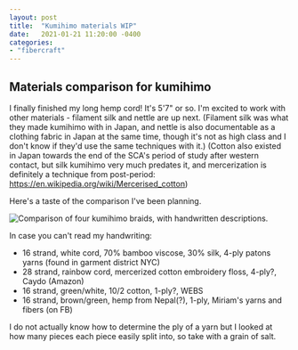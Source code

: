 ```yaml
---
layout: post
title:  "Kumihimo materials WIP"
date:   2021-01-21 11:20:00 -0400
categories: 
- "fibercraft"
---
```


## Materials comparison for kumihimo

I finally finished my long hemp cord! It's 5'7" or so. I'm excited to work with other materials - filament silk and nettle are up next. 
(Filament silk was what they made kumihimo with in Japan, and nettle is also documentable as a clothing fabric in Japan at the same time, though it's not as high class and I don't know if they'd use the same techniques with it.)
(Cotton also existed in Japan towards the end of the SCA's period of study after western contact, but silk kumihimo very much predates it, and mercerization is definitely a technique from post-period: https://en.wikipedia.org/wiki/Mercerised_cotton)

Here's a taste of the comparison I've been planning.

![Comparison of four kumihimo braids, with handwritten descriptions.]({{site.url}}{{site.baseurl}}/images/kumihimo%20materials%202021-01.jpg "Four completed and bundled kumihimo braids of different materials.")

In case you can't read my handwriting:

- 16 strand, white cord, 70% bamboo viscose, 30% silk, 4-ply patons yarns (found in garment district NYC)
- 28 strand, rainbow cord, mercerized cotton embroidery floss, 4-ply?, Caydo (Amazon)
- 16 strand, green/white, 10/2 cotton, 1-ply?, WEBS
- 16 strand, brown/green, hemp from Nepal(?), 1-ply, Miriam's yarns and fibers (on FB)

I do not actually know how to determine the ply of a yarn but I looked at how many pieces each piece easily split into, so take with a grain of salt.

